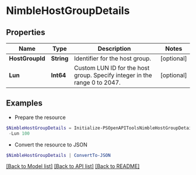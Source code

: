# NimbleHostGroupDetails
## Properties

Name | Type | Description | Notes
------------ | ------------- | ------------- | -------------
**HostGroupId** | **String** | Identifier for the host group. | [optional] 
**Lun** | **Int64** | Custom LUN ID for the host group. Specify integer in the range 0 to 2047. | [optional] 

## Examples

- Prepare the resource
```powershell
$NimbleHostGroupDetails = Initialize-PSOpenAPIToolsNimbleHostGroupDetails  -HostGroupId 2a0df0fe6f7dc7bb16000000000000000000004817 `
 -Lun 100
```

- Convert the resource to JSON
```powershell
$NimbleHostGroupDetails | ConvertTo-JSON
```

[[Back to Model list]](../README.md#documentation-for-models) [[Back to API list]](../README.md#documentation-for-api-endpoints) [[Back to README]](../README.md)

